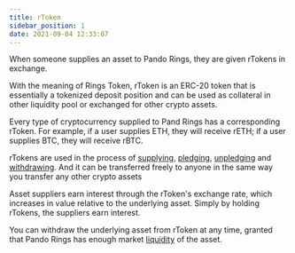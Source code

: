 ```yaml
---
title: rToken
sidebar_position: 1
date: 2021-09-04 12:33:07
---
```


When someone supplies an asset to Pando Rings, they are given rTokens in exchange. 

With the meaning of Rings Token, rToken is an ERC-20 token that is essentially a tokenized deposit position and can be used as collateral in other liquidity pool or exchanged for other crypto assets. 

Every type of cryptocurrency supplied to Pand Rings has a corresponding rToken. For example, if a user supplies ETH, they will receive rETH; if a user supplies BTC, they will receive rBTC.

rTokens are used in the process of [supplying](./glossary), [pledging](./glossary), [unpledging](./glossary) and [withdrawing](./glossary). And it can be transferred freely to anyone in the same way you transfer any other crypto assets

Asset suppliers earn interest through the rToken's exchange rate, which increases in value relative to the underlying asset. Simply by holding rTokens, the suppliers earn interest. 

You can withdraw the underlying asset from rToken at any time, granted that Pando Rings has enough market [liquidity](./glossary) of the asset. 